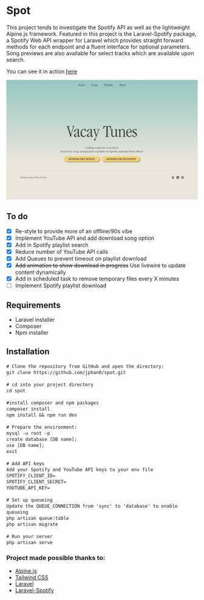 # Spot

This project tends to investigate the Spotify API as well as the lightweight Alpine.js framework. Featured in this project is the Laravel-Spotify package, a Spotify Web API wrapper for Laravel which provides straight forward methods for each endpoint and a fluent interface for optional parameters. Song previews are also available for select tracks which are available upon search.

You can see it in action [here](https://spot.jphan.info/)

![Screenshot of Spot](https://github.com/jphan0/spot/blob/main/ss.png)

## To do

- [x] Re-style to provide more of an offline/90s vibe
- [x] Implement YouTube API and add download song option
- [x] Add in Spotify playlist search
- [x] Reduce number of YouTube API calls
- [x] Add Queues to prevent timeout on playlist download
- [x] ~~Add animation to show download in progress~~ Use livewire to update content dynamically
- [x] Add in scheduled task to remove temporary files every X minutes
- [ ] Implement Spotify playlist download

## Requirements

- Laravel installer
- Composer
- Npm installer

## Installation

```
# Clone the repository from GitHub and open the directory:
git clone https://github.com/jphan0/spot.git

# cd into your project directory
cd spot

#install composer and npm packages
composer install
npm install && npm run dev

# Prepare the environment:
mysql -u root -p
create database [DB name]; 
use [DB name];
exit

# Add API keys
Add your Spotify and YouTube API keys to your env file
SPOTIFY_CLIENT_ID=
SPOTIFY_CLIENT_SECRET=
YOUTUBE_API_KEY= 

# Set up queueing
Update the QUEUE_CONNECTION from 'sync' to 'database' to enable queueing
php artisan queue:table
php artisan migrate

# Run your server
php artisan serve

```

### Project made possible thanks to:

- [Alpine.js](https://alpinejs.dev/)
- [Tailwind CSS](https://tailwindcss.com/)
- [Laravel](https://laravel.com/docs/8.x)
- [Laravel-Spotify](https://github.com/aerni/laravel-spotify)

